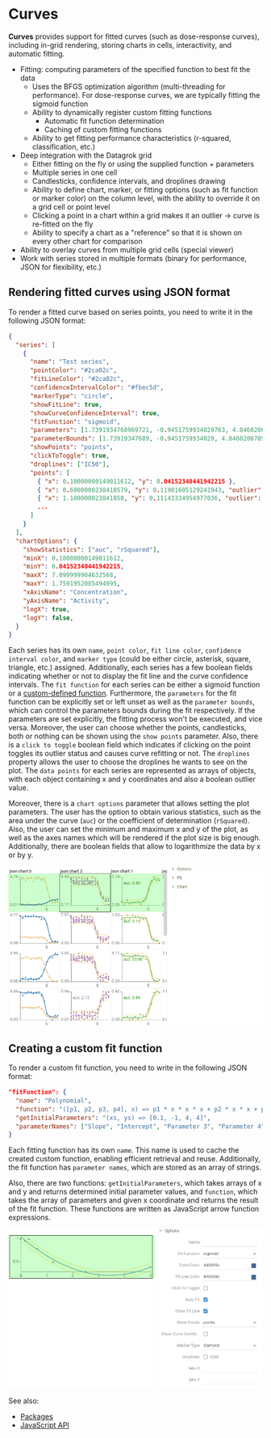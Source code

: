 # Curves

**Curves** provides support for fitted curves (such as dose-response curves),
including in-grid rendering, storing charts in cells, interactivity, and automatic fitting.

- Fitting: computing parameters of the specified function to best fit the data
  - Uses the BFGS optimization algorithm (multi-threading for performance).
      For dose-response curves, we are typically fitting the sigmoid function
  - Ability to dynamically register custom fitting functions
    - Automatic fit function determination
    - Caching of custom fitting functions
  - Ability to get fitting performance characteristics (r-squared, classification, etc.)
- Deep integration with the Datagrok grid
  - Either fitting on the fly or using the supplied function + parameters
  - Multiple series in one cell
  - Candlesticks, confidence intervals, and droplines drawing
  - Ability to define chart, marker, or fitting options (such as fit function or marker color)
      on the column level, with the ability to override it on a grid cell or point level
  - Clicking a point in a chart within a grid makes it an outlier -> curve is re-fitted on the fly
  - Ability to specify a chart as a "reference" so that it is shown on every other chart for comparison
- Ability to overlay curves from multiple grid cells (special viewer)
- Work with series stored in multiple formats (binary for performance, JSON for flexibility, etc.)

## Rendering fitted curves using JSON format

To render a fitted curve based on series points, you need to write it in the following JSON format:

```json
{
  "series": [
    {
      "name": "Test series",
      "pointColor": "#2ca02c",
      "fitLineColor": "#2ca02c",
      "confidenceIntervalColor": "#fbec5d",
      "markerType": "circle",
      "showFitLine": true,
      "showCurveConfidenceInterval": true,
      "fitFunction": "sigmoid",
      "parameters": [1.7391934768969721, -0.9451759934029763, 4.846020678949615, 0.15841886339211816],
      "parameterBounds": [1.73919347689, -0.9451759934029, 4.846020678949, 0.15841886339],
      "showPoints": "points",
      "clickToToggle": true,
      "droplines": ["IC50"],
      "points": [
        { "x": 0.10000000149011612, "y": 0.04152340441942215 },
        { "x": 0.6000000238418579, "y": 0.11901605129241943, "outlier": true },
        { "x": 1.100000023841858, "y": 0.11143334954977036, "outlier": false },
        ...
      ]
    }
  ],
  "chartOptions": {
    "showStatistics": ["auc", "rSquared"],
    "minX": 0.10000000149011612,
    "minY": 0.04152340441942215,
    "maxX": 7.099999904632568,
    "maxY": 1.7591952085494995,
    "xAxisName": "Concentration",
    "yAxisName": "Activity",
    "logX": true,
    "logY": false,
  }
}
```

Each series has its own `name`, `point color`, `fit line color`, `confidence interval color`, and `marker type`
(could be either circle, asterisk, square, triangle, etc.) assigned. Additionally, each series has a few boolean
fields indicating whether or not to display the fit line and the curve confidence intervals. The `fit function`
for each series can be either a sigmoid function or a [custom-defined function](/README.md#creating-custom-fit-function).
Furthermore, the `parameters` for the fit function can be explicitly set or left unset as well as the `parameter bounds`,
which can control the parameters bounds during the fit respectively. If the parameters are set explicitly, the
fitting process won't be executed, and vice versa. Moreover, the user can choose whether the points, candlesticks,
both or nothing can be shown using the `show points` parameter. Also, there is a `click to toggle` boolean field which
indicates if clicking on the point toggles its outlier status and causes curve refitting or not. The `droplines`
property allows the user to choose the droplines he wants to see on the plot. The `data points` for each series
are represented as arrays of objects, with each object containing x and y coordinates and also a boolean outlier value.

Moreover, there is a `chart options` parameter that allows setting the plot parameters. The user has the option to
obtain various statistics, such as the area under the curve (`auc`) or the coefficient of determination (`rSquared`).
Also, the user can set the minimum and maximum x and y of the plot, as well as the axes names which will be rendered if
the plot size is big enough. Additionally, there are boolean fields that allow to logarithmize the data by x or by y.

![curves](./img/curves.gif)

## Creating a custom fit function

To render a custom fit function, you need to write in the following JSON format:

```json
"fitFunction": {
  "name": "Polynomial",
  "function": "([p1, p2, p3, p4], x) => p1 * x * x * x + p2 * x * x + p3 * x + p4",
  "getInitialParameters": "(xs, ys) => [0.1, -1, 4, 4]",
  "parameterNames": ["Slope", "Intercept", "Parameter 3", "Parameter 4"]
}
```

Each fitting function has its own `name`. This name is used to cache the created custom function, enabling
efficient retrieval and reuse. Additionally, the fit function has `parameter names`, which are stored as
an array of strings.

Also, there are two functions: `getInitialParameters`, which takes arrays of x and y and returns determined
initial parameter values, and `function`, which takes the array of parameters and given x coordinate and
returns the result of the fit function. These functions are written as JavaScript arrow function expressions.

![custom-fit-function](./img/custom-fit-function.gif)

See also:

- [Packages](../../help/develop/develop.md#packages)
- [JavaScript API](../../help/develop/js-api.md)
